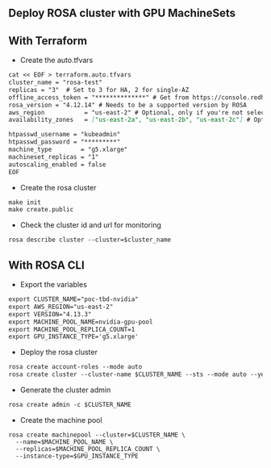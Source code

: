 ## Deploy ROSA cluster with GPU MachineSets

## With Terraform

* Create the auto.tfvars

```md
cat << EOF > terraform.auto.tfvars
cluster_name = "rosa-test"
replicas = "3"  # Set to 3 for HA, 2 for single-AZ
offline_access_token = "**************" # Get from https://console.redhat.com/openshift/token/rosa/show
rosa_version = "4.12.14" # Needs to be a supported version by ROSA
aws_region           = "us-east-2" # Optional, only if you're not selecting us-west-2 region
availability_zones   = ["us-east-2a", "us-east-2b", "us-east-2c"] # Optional, only if you're not selecting us-west-2 region

htpasswd_username = "kubeadmin"
htpasswd_password = "*********"
machine_type        = "g5.xlarge"
machineset_replicas = "1"
autoscaling_enabled = false
EOF
``````

* Create the rosa cluster

```md
make init
make create.public
```

* Check the cluster id and url for monitoring

```md
rosa describe cluster --cluster=$cluster_name
```

## With ROSA CLI

* Export the variables

```md
export CLUSTER_NAME="poc-tbd-nvidia" 
export AWS_REGION="us-east-2"
export VERSION="4.13.3"
export MACHINE_POOL_NAME=nvidia-gpu-pool
export MACHINE_POOL_REPLICA_COUNT=1
export GPU_INSTANCE_TYPE='g5.xlarge'
```

* Deploy the rosa cluster

```md
rosa create account-roles --mode auto
rosa create cluster --cluster-name $CLUSTER_NAME --sts --mode auto --yes
```

* Generate the cluster admin

```md
rosa create admin -c $CLUSTER_NAME
```

* Create the machine pool

```
rosa create machinepool --cluster=$CLUSTER_NAME \
  --name=$MACHINE_POOL_NAME \
  --replicas=$MACHINE_POOL_REPLICA_COUNT \
  --instance-type=$GPU_INSTANCE_TYPE
```
